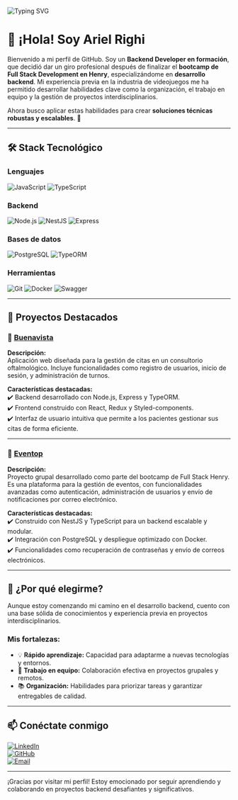 ![Typing SVG](https://readme-typing-svg.herokuapp.com?color=%2336BCF7&lines=%F0%9F%94%A7+Backend+Developer+en+formación;10%2B+a%C3%B1os+en+la+industria+de+videojuegos;Explorando+el+mundo+del+desarrollo+Backend;Especialista+en+Node.js%2C+NestJS+y+PostgreSQL)

# 👋 ¡Hola! Soy Ariel Righi  
Bienvenido a mi perfil de GitHub. Soy un **Backend Developer en formación**, que decidió dar un giro profesional después de finalizar el **bootcamp de Full Stack Development en Henry**, especializándome en **desarrollo backend**. Mi experiencia previa en la industria de videojuegos me ha permitido desarrollar habilidades clave como la organización, el trabajo en equipo y la gestión de proyectos interdisciplinarios.  

Ahora busco aplicar estas habilidades para crear **soluciones técnicas robustas y escalables**. 🚀  

---

## 🛠️ **Stack Tecnológico**  

### Lenguajes  
![JavaScript](https://img.shields.io/badge/-JavaScript-F7DF1E?logo=javascript&logoColor=black&style=flat-square)
![TypeScript](https://img.shields.io/badge/-TypeScript-3178C6?logo=typescript&logoColor=white&style=flat-square)

### Backend  
![Node.js](https://img.shields.io/badge/-Node.js-339933?logo=node.js&logoColor=white&style=flat-square)
![NestJS](https://img.shields.io/badge/-NestJS-E0234E?logo=nestjs&logoColor=white&style=flat-square)
![Express](https://img.shields.io/badge/-Express-000000?logo=express&logoColor=white&style=flat-square)

### Bases de datos  
![PostgreSQL](https://img.shields.io/badge/-PostgreSQL-4169E1?logo=postgresql&logoColor=white&style=flat-square)
![TypeORM](https://img.shields.io/badge/-TypeORM-E83524?style=flat-square)

### Herramientas  
![Git](https://img.shields.io/badge/-Git-F05032?logo=git&logoColor=white&style=flat-square)
![Docker](https://img.shields.io/badge/-Docker-2496ED?logo=docker&logoColor=white&style=flat-square)
![Swagger](https://img.shields.io/badge/-Swagger-85EA2D?logo=swagger&logoColor=black&style=flat-square)

---

## 🌟 **Proyectos Destacados**  

### 🏥 [Buenavista](https://github.com/ArielDRighi/Buenavista)  
**Descripción:**  
Aplicación web diseñada para la gestión de citas en un consultorio oftalmológico. Incluye funcionalidades como registro de usuarios, inicio de sesión, y administración de turnos.  

**Características destacadas:**  
✔️ Backend desarrollado con Node.js, Express y TypeORM.  
✔️ Frontend construido con React, Redux y Styled-components.  
✔️ Interfaz de usuario intuitiva que permite a los pacientes gestionar sus citas de forma eficiente.  

---

### 🎫 [Eventop](https://github.com/ArielDRighi/Eventop-Backend)  
**Descripción:**  
Proyecto grupal desarrollado como parte del bootcamp de Full Stack Henry. Es una plataforma para la gestión de eventos, con funcionalidades avanzadas como autenticación, administración de usuarios y envío de notificaciones por correo electrónico.  

**Características destacadas:**  
✔️ Construido con NestJS y TypeScript para un backend escalable y modular.  
✔️ Integración con PostgreSQL y despliegue optimizado con Docker.  
✔️ Funcionalidades como recuperación de contraseñas y envío de correos electrónicos.  

---

## 🌈 **¿Por qué elegirme?**  
Aunque estoy comenzando mi camino en el desarrollo backend, cuento con una base sólida de conocimientos y experiencia previa en proyectos interdisciplinarios.  

### Mis fortalezas:  
- 💡 **Rápido aprendizaje:** Capacidad para adaptarme a nuevas tecnologías y entornos.  
- 🤝 **Trabajo en equipo:** Colaboración efectiva en proyectos grupales y remotos.  
- 📚 **Organización:** Habilidades para priorizar tareas y garantizar entregables de calidad.  

---

## 📫 **Conéctate conmigo**  
[![LinkedIn](https://img.shields.io/badge/LinkedIn-0077B5?logo=linkedin&logoColor=white&style=flat-square)](https://www.linkedin.com/in/ariel-righi-230143237)  
[![GitHub](https://img.shields.io/badge/GitHub-100000?logo=github&logoColor=white&style=flat-square)](https://github.com/ArielDRighi)  
[![Email](https://img.shields.io/badge/Email-D14836?logo=gmail&logoColor=white&style=flat-square)](mailto:arieldavidrighi@gmail.com)  

---

¡Gracias por visitar mi perfil! Estoy emocionado por seguir aprendiendo y colaborando en proyectos backend desafiantes y significativos.
